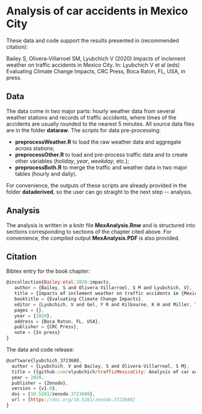 # Analysis of car accidents in Mexico City

These data and code support the results presented in (recommended citation):

Bailey S, Olivera-Villarroel SM, Lyubchich V (2020) 
Impacts of inclement weather on traffic accidents in Mexico City. 
In: Lyubchich V et al (eds) Evaluating Climate Change Impacts, CRC Press, Boca Raton, FL, 
USA, in press.


## Data

The data come in two major parts: hourly weather data from several weather stations 
and records of traffic accidents, where times of the accidents are usually rounded to the 
nearest 5 minutes. All source data files are in the folder **dataraw**. 
The scripts for data pre-processing:

* **preprocessWeather.R** to load the raw weather data and aggregate across stations;
* **preprocessOther.R** to load and pre-process traffic data and to create other variables
(*holiday*, *year*, *weekday*, etc.);
* **preprocessBoth.R** to merge the traffic and weather data in two major tables (hourly and daily).

For convenience, the outputs of these scripts are already provided in the folder **dataderived**, 
so the user can go straight to the next step -- analysis.


## Analysis

The analysis is written in a knitr file **MexAnalysis.Rnw** and is structured into sections
corresponding to sections of the chapter cited above. For convenience, 
the compiled output **MexAnalysis.PDF** is also provided.


## Citation

Bibtex entry for the book chapter:

```javascript
@incollection{Bailey:etal:2020:impacts,
   author = {Bailey, S and Olivera-Villarroel, S M and Lyubchich, V},
   title = {Impacts of inclement weather on traffic accidents in {Mexico City}},
   booktitle = {Evaluating Climate Change Impacts},
   editor = {Lyubchich, V and Gel, Y R and Kilbourne, K H and Miller, T J and Newlands, N K and Smith, A B},
   pages = {},
   year = {2020},
   address = {Boca Raton, FL, USA},
   publisher = {CRC Press},
   note = {In press}
}
```

The data and code release:

```javascript
@software{lyubchich_3723688,
  author = {Lyubchich, V and Bailey, S and Olivera-Villarroel, S M},
  title = {{github.com/vlyubchich/trafficMexicoCity: Analysis of car accidents in Mexico City}},
  year = 2020,
  publisher = {Zenodo},
  version = {v1.0},
  doi = {10.5281/zenodo.3723688},
  url = {https://doi.org/10.5281/zenodo.3723688}
}
```
